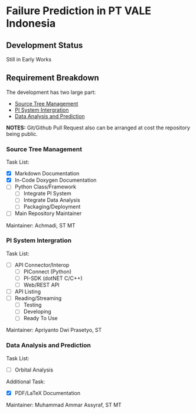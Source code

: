 # Failure Prediction in PT VALE Indonesia

## Development Status

Still in Early Works

## Requirement Breakdown

The development has two large part:
- [Source Tree Management](#source-tree-management)
- [PI System Intergration](#pi-system-intergration)
- [Data Analysis and Prediction](#data-analysis-and-prediction)

**NOTES:** Git/Github Pull Request also can be arranged at cost the repository being public.

### Source Tree Management

Task List:
- [x] Markdown Documentation
- [x] In-Code Doxygen Documentation
- [ ] Python Class/Framework
    - [ ] Integrate PI System
    - [ ] Integrate Data Analysis
    - [ ] Packaging/Deployment
- [ ] Main Repository Maintainer

Maintainer: Achmadi, ST MT

### PI System Intergration

Task List:
- [ ] API Connector/Interop
    - [ ] PIConnect (Python)
    - [ ] PI-SDK (dotNET C/C++)
    - [ ] Web/REST API
- [ ] API Listing
- [ ] Reading/Streaming 
    - [ ] Testing
    - [ ] Developing
    - [ ] Ready To Use
    
Maintainer: Apriyanto Dwi Prasetyo, ST 

### Data Analysis and Prediction

Task List:
- [ ] Orbital Analysis

Additional Task:
- [x] PDF/LaTeX Documentation

Maintainer: Muhammad Ammar Assyraf, ST MT






